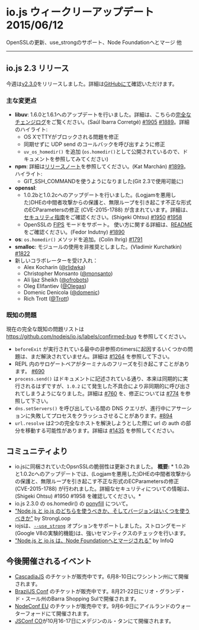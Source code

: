 # io.js ウィークリーアップデート 2015/06/12

OpenSSLの更新、use_strongのサポート、Node Foundationへとマージ 他

---

<!--
# io.js 2.3 releases
-->

## io.js 2.3 リリース

<!--
This week we had one io.js release [v2.3.0](https://iojs.org/dist/v2.3.0/), complete changelog can be found [on GitHub](https://github.com/nodejs/io.js/blob/master/CHANGELOG.md).
-->

今週は[v2.3.0](https://iojs.org/dist/v2.3.0/)をリリースしました。詳細は[GitHubにて](https://github.com/nodejs/io.js/blob/master/CHANGELOG.md)確認いただけます。

<!--
### Notable changes
-->

### 主な変更点

<!--
* **libuv**: Upgraded to 1.6.0 and 1.6.1, see [full ChangeLog](https://github.com/libuv/libuv/blob/60e515d9e6f3d86c0eedad583805201f32ea3aed/ChangeLog#L1-L36) for details. (Saúl Ibarra Corretgé) [#1905](https://github.com/nodejs/io.js/pull/1905) [#1889](https://github.com/nodejs/io.js/pull/1889). Highlights include:
  - Fix TTY becoming blocked on OS X
  - Fix UDP send callbacks to not to be synchronous
  - Add `uv_os_homedir()` (exposed as `os.homedir()`, see below)
* **npm**: See full [release notes](https://github.com/npm/npm/releases/tag/v2.11.1) for details. (Kat Marchán) [#1899](https://github.com/nodejs/io.js/pull/1899). Highlight:
  - Use GIT_SSH_COMMAND (available as of Git 2.3)
* **openssl**:
  - Upgrade to 1.0.2b and 1.0.2c, introduces DHE man-in-the-middle protection (Logjam) and fixes malformed ECParameters causing infinite loop (CVE-2015-1788). See the [security advisory](https://www.openssl.org/news/secadv_20150611.txt) for full details. (Shigeki Ohtsu) [#1950](https://github.com/nodejs/io.js/pull/1950) [#1958](https://github.com/nodejs/io.js/pull/1958)
  - Support [FIPS](https://en.wikipedia.org/wiki/Federal_Information_Processing_Standards) mode of OpenSSL, see [README](https://github.com/nodejs/io.js#building-iojs-with-fips-compliant-openssl) for instructions. (Fedor Indutny) [#1890](https://github.com/nodejs/io.js/pull/1890)
* **os**: Add `os.homedir()` method. (Colin Ihrig) [#1791](https://github.com/nodejs/io.js/pull/1791)
* **smalloc**: Deprecate whole module. (Vladimir Kurchatkin) [#1822](https://github.com/nodejs/io.js/pull/1822)
* Add new collaborators:
  - Alex Kocharin ([@rlidwka](https://github.com/rlidwka))
  - Christopher Monsanto ([@monsanto](https://github.com/monsanto))
  - Ali Ijaz Sheikh ([@ofrobots](https://github.com/ofrobots))
  - Oleg Elifantiev ([@Olegas](https://github.com/Olegas))
  - Domenic Denicola ([@domenic](https://github.com/domenic))
  - Rich Trott ([@Trott](https://github.com/Trott))
-->

* **libuv**: 1.6.0と1.6.1へのアップデートを行いました。詳細は、こちらの[完全なチェンジログ](https://github.com/libuv/libuv/blob/60e515d9e6f3d86c0eedad583805201f32ea3aed/ChangeLog#L1-L36)をご覧ください。(Saúl Ibarra Corretgé) [#1905](https://github.com/nodejs/io.js/pull/1905) [#1889](https://github.com/nodejs/io.js/pull/1889)。詳細のハイライト:
  - OS XでTTYがブロックされる問題を修正
  - 同期せずに UDP send のコールバックを呼び出すように修正
  - `uv_os_homedir()` を追加 (`os.homedir()`として公開されているので、ドキュメントを参照してみてください)
* **npm**: 詳細は[リリースノート](https://github.com/npm/npm/releases/tag/v2.11.1)を参照してください。(Kat Marchán) [#1899](https://github.com/nodejs/io.js/pull/1899)。ハイライト:
  - GIT_SSH_COMMANDを使うようになりました(Git 2.3で使用可能に)
* **openssl**:
  - 1.0.2bと1.0.2cへのアップデートを行いました。(Logjamを悪用した)DHEの中間者攻撃からの保護と、無限ループを引き起こす不正な形式のECParametersの修正 (CVE-2015-1788) が含まれています。詳細は、[セキュリティ指南](https://www.openssl.org/news/secadv_20150611.txt)をご確認ください。(Shigeki Ohtsu) [#1950](https://github.com/nodejs/io.js/pull/1950) [#1958](https://github.com/nodejs/io.js/pull/1958)
  - OpenSSLの [FIPS](https://en.wikipedia.org/wiki/Federal_Information_Processing_Standards) モードをサポート。 使い方に関する詳細は、[README](https://github.com/nodejs/io.js#building-iojs-with-fips-compliant-openssl) をご確認ください。(Fedor Indutny) [#1890](https://github.com/nodejs/io.js/pull/1890)
* **os**: `os.homedir()` メソッドを追加。(Colin Ihrig) [#1791](https://github.com/nodejs/io.js/pull/1791)
* **smalloc**: モジュールの使用を非推奨としました。(Vladimir Kurchatkin) [#1822](https://github.com/nodejs/io.js/pull/1822)
* 新しいコラボレーターを受け入れ：
  - Alex Kocharin ([@rlidwka](https://github.com/rlidwka))
  - Christopher Monsanto ([@monsanto](https://github.com/monsanto))
  - Ali Ijaz Sheikh ([@ofrobots](https://github.com/ofrobots))
  - Oleg Elifantiev ([@Olegas](https://github.com/Olegas))
  - Domenic Denicola ([@domenic](https://github.com/domenic))
  - Rich Trott ([@Trott](https://github.com/Trott))

<!--
### Known issues
-->

### 既知の問題

<!--
See https://github.com/nodejs/io.js/labels/confirmed-bug for complete and current list of known issues.
-->

現在の完全な既知の問題リストは https://github.com/nodejs/io.js/labels/confirmed-bug を参照してください。

<!--
* Some problems with unreferenced timers running during `beforeExit` are still to be resolved. See [#1264](https://github.com/nodejs/io.js/issues/1264).
* Surrogate pair in REPL can freeze terminal [#690](https://github.com/nodejs/io.js/issues/690)
* `process.send()` is not synchronous as the docs suggest, a regression introduced in 1.0.2, see [#760](https://github.com/nodejs/io.js/issues/760) and fix in [#774](https://github.com/nodejs/io.js/issues/774)
* Calling `dns.setServers()` while a DNS query is in progress can cause the process to crash on a failed assertion [#894](https://github.com/nodejs/io.js/issues/894)
* `url.resolve` may transfer the auth portion of the url when resolving between two full hosts, see [#1435](https://github.com/nodejs/io.js/issues/1435).
-->

* `beforeExit` が実行されている最中の非参照のtimersに起因するいくつかの問題は、まだ解決されていません。詳細は [#1264](https://github.com/nodejs/io.js/issues/1264) を参照して下さい。
* REPL 内のサロゲートペアがターミナルのフリーズを引き起こすことがあります。 [#690](https://github.com/nodejs/io.js/issues/690)
* `process.send()` はドキュメントに記述されている通り、本来は同期的に実行されるはずですが、`1.0.2` にて発生した不具合により非同期的に呼び出されてしまうようになりました。詳細は [#760](https://github.com/nodejs/io.js/issues/760) を、修正については [#774](https://github.com/nodejs/io.js/issues/774) を参照して下さい。
* `dns.setServers()` を呼び出している間の DNS クエリが、進行中にアサーションに失敗してプロセスをクラッシュさせることがあります。[#894](https://github.com/nodejs/io.js/issues/894)
* `url.resolve` は2つの完全なホストを解決しようとした際に url の auth の部分を移動する可能性があります。詳細は [#1435](https://github.com/nodejs/io.js/issues/1435) を参照してください。

<!--
### Community Updates
-->

## コミュニティより

<!--
* Openssl vulnerabilities are updated on io.js. **Resume:** *Upgrade to 1.0.2b and 1.0.2c, introduces DHE man-in-the-middle protection (Logjam) and fixes malformed ECParameters causing infinite loop (CVE-2015-1788). See the security advisory for full details. (Shigeki Ohtsu) #1950 #1958*
* io.js 2.3.0 os.homedir() [ponyfill](http://t.co/2XQV5XQblu)
* ["Should I use Node.js or io.js? And which version?"](https://strongloop.com/strongblog/should-i-use-node-js-or-io-js-and-which-version/) article by StrongLoop
* iojs now supports [`--use_strong`](https://t.co/4t1EaiiK27). Strong mode (part of Google v8 experiments) implements a stronger semantics.
* ["Node.js and io.js Merge Under the Node Foundation"](http://www.infoq.com/news/2015/05/nodejs-iojs#.VX41fCR99Kc.twitter) by InfoQ.
-->

* io.jsに同梱されていたOpsnSSLの脆弱性は更新されました。
 **概要:** * 1.0.2bと1.0.2cへのアップデートでは、(Logjamを悪用した)DHEの中間者攻撃からの保護と、無限ループを引き起こす不正な形式のECParametersの修正 (CVE-2015-1788) が行われました。詳細なセキュリティについての情報は、(Shigeki Ohtsu) #1950 #1958 を確認してください。*
* io.js 2.3.0 の os.homedir() の [ponyfill](http://t.co/2XQV5XQblu) について。
* ["Node.js と io.js のどちらを使うべきか、そしてバージョンはいくつを使うべきか"](https://strongloop.com/strongblog/should-i-use-node-js-or-io-js-and-which-version/) by StrongLoop
* iojsは、[`--use_strong`](https://t.co/4t1EaiiK27) オプションをサポートしました。ストロングモード(Google V8の実験的機能)は、強いセマンティクスのチェックを行います。
* ["Node.js と io.js は、Node Foundationへとマージされる"](http://www.infoq.com/news/2015/05/nodejs-iojs#.VX41fCR99Kc.twitter) by InfoQ

<!--
### Upcoming Events
-->

## 今後開催されるイベント

<!--
* [CascadiaJS](http://2015.cascadiajs.com/) tickets are on sale, July 8th - 10th at Washington State
* [BrazilJS Conf](http://braziljs.com.br/) tickets are on sale, August 21st - 22nd at Shopping Center BarraShoppingSul
* [NodeConf EU](http://nodeconf.eu/) tickets are on sale, September 6th - 9th at Waterford, Ireland
* [JSConf CO](http://www.jsconf.co/), October 16th - 17th at Ruta N, Medellin
-->

* [CascadiaJS](http://2015.cascadiajs.com/) のチケットが販売中です。6月8-10日にワシントン州にて開催されます。
* [BrazilJS Conf](http://braziljs.com.br/) のチケットが販売中です。8月21-22日にリオ・グランデ・ド・スール州のBarra Shopping Sulで開催されます。
* [NodeConf EU](http://nodeconf.eu/) のチケットが販売中です。9月6-9日にアイルランドのウォーターフォードにて開催されます。
* [JSConf CO](http://www.jsconf.co/)が10月16-17日にメデジンのル・タンにて開催されます。
